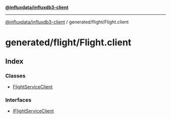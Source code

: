 [**@influxdata/influxdb3-client**](../../../index.md)

***

[@influxdata/influxdb3-client](../../../modules.md) / generated/flight/Flight.client

# generated/flight/Flight.client

## Index

### Classes

- [FlightServiceClient](classes/FlightServiceClient.md)

### Interfaces

- [IFlightServiceClient](interfaces/IFlightServiceClient.md)
